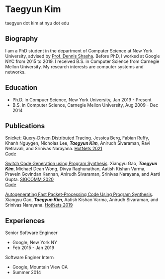 # Taegyun Kim

taegyun dot kim at nyu dot edu

## Biography
I am a PhD student in the department of Computer Science at New York University,
advised by [Prof. Dennis Shasha](https://cs.nyu.edu/shasha/). Before PhD,
I worked at Google NYC from 2015 to 2019. I received B.S. in Computer Science
from Carnegie Mellon University. My research interests are computer systems and
networks.

## Education
- Ph.D. in Compuer Science, New York University, Jan 2019 - Present
- B.S. in Computer Science, Carnegie Mellon University, Aug 2009 - Dec 2014

## Publications
[Snicket: Query-Driven Distributed Tracing](https://people.cs.rutgers.edu/~sn624/papers/snicket-hotnets21.pdf). Jessica Berg, Fabian Ruffy, Khanh Nguygen, Nicholas Lee, ***Taegyun Kim***, Anirudh Sivaraman, Ravi Netravali, and Srinivas Narayana.
[HotNets 2021](https://conferences.sigcomm.org/hotnets/2021/) 
\
[Code](https://github.com/dyn-tracing/snicket_compiler)

[Switch Code Generation using Program Synthesis](https://dl.acm.org/doi/pdf/10.1145/3387514.3405852).
Xiangyu Gao, ***Taegyun Kim***, Michael Dean Wong, Divya Raghunathan, Aatish Kishan Varma, Pravein Govindan Kannan, Anirudh Sivaraman, Srinivas Narayana, and Aarti Gupta.
[SIGCOMM 2020](https://conferences.sigcomm.org/sigcomm/2020/) 
\
[Code](https://github.com/chipmunk-project/chipmunk)


[Autogenerating Fast Packet-Processing Code Using Program Synthesis](https://dl.acm.org/doi/pdf/10.1145/3365609.3365858).
Xiangyu Gao, ***Taegyun Kim***, Aatish Kishan Varma, Anirudh Sivaraman, and Srinivas Narayana.
[HotNets 2019](https://conferences.sigcomm.org/hotnets/2019/)

## Experiences
Senior Software Engineer
- Google, New York NY
- Feb 2015 - Jan 2019

Software Enginer Intern
- Google, Mountain View CA
- Summer 2014
